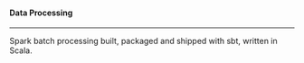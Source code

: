 #### Data Processing
----
Spark batch processing built, packaged and shipped with sbt, written in Scala.
